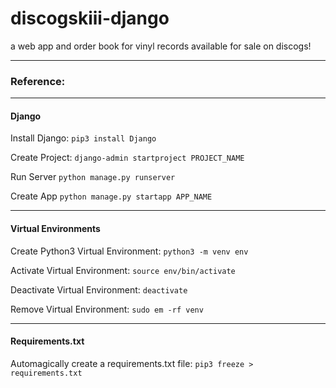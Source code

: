 # discogskiii-django
a web app and order book for vinyl records available for sale on discogs!

---
### Reference:

---
#### Django
Install Django:
```pip3 install Django```

Create Project:
```django-admin startproject PROJECT_NAME```

Run Server
```python manage.py runserver```

Create App
```python manage.py startapp APP_NAME```

---
#### Virtual Environments
Create Python3 Virtual Environment: 
```python3 -m venv env```

Activate Virtual Environment:
```source env/bin/activate```

Deactivate Virtual Environment:
```deactivate```

Remove Virtual Environment:
```sudo em -rf venv```

---
#### Requirements.txt
Automagically create a requirements.txt file:
```pip3 freeze > requirements.txt```